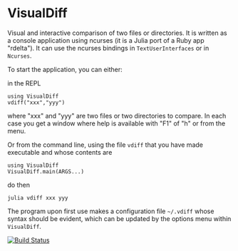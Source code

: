 # VisualDiff
Visual  and  interactive  comparison  of  two  files  or directories. It is
written  as a console  application using ncurses  (it is a  Julia port of a
Ruby app "rdelta"). It can use the ncurses bindings in `TextUserInterfaces` 
or in `Ncurses`.

To start the application, you can either:

in the REPL

```
using VisualDiff
vdiff("xxx","yyy")
```

where  "xxx" and "yyy" are two files or two directories to compare. In each
case  you get a window where help is available with "F1" of "h" or from the
menu.

Or from the command line, using the file `vdiff` that you have made executable
and whose contents are 
```
using VisualDiff
VisualDiff.main(ARGS...)
```
do then 
```
julia vdiff xxx yyy
```
The  program upon  first  use  makes a configuration file `~/.vdiff` whose
syntax  should be evident, which can be  updated by the options menu within
`VisualDiff`.

[![Build Status](https://github.com/jmichel7/VisualDiff.jl/actions/workflows/CI.yml/badge.svg?branch=main)](https://github.com/jmichel7/VisualDiff.jl/actions/workflows/CI.yml?query=branch%3Amain)
